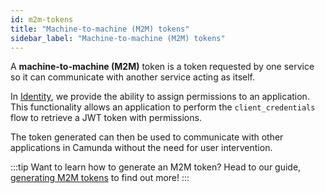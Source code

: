 ```yaml
---
id: m2m-tokens
title: "Machine-to-machine (M2M) tokens"
sidebar_label: "Machine-to-machine (M2M) tokens"
---
```


A **machine-to-machine (M2M)** token is a token requested by one service so it can
communicate with another service acting as itself.

In [Identity](/self-managed/identity/what-is-identity.md), we provide the ability to assign permissions to
an application. This functionality allows an application to perform the `client_credentials` flow to
retrieve a JWT token with permissions.

The token generated can then be used to communicate with other applications in Camunda without
the need for user intervention.

:::tip Want to learn how to generate an M2M token?
Head to our guide, [generating M2M tokens](/self-managed/identity/user-guide/authorizations/generating-m2m-tokens.md)
to find out more!
:::
